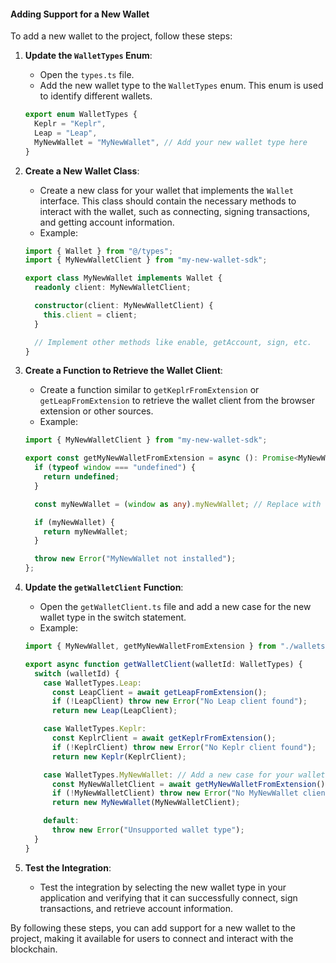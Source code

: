 #### Adding Support for a New Wallet

To add a new wallet to the project, follow these steps:

1. **Update the `WalletTypes` Enum**:
   - Open the `types.ts` file.
   - Add the new wallet type to the `WalletTypes` enum. This enum is used to identify different wallets.
   ```typescript
   export enum WalletTypes {
     Keplr = "Keplr",
     Leap = "Leap",
     MyNewWallet = "MyNewWallet", // Add your new wallet type here
   }
   ```

2. **Create a New Wallet Class**:
   - Create a new class for your wallet that implements the `Wallet` interface. This class should contain the necessary methods to interact with the wallet, such as connecting, signing transactions, and getting account information.
   - Example:
   ```typescript
   import { Wallet } from "@/types";
   import { MyNewWalletClient } from "my-new-wallet-sdk";

   export class MyNewWallet implements Wallet {
     readonly client: MyNewWalletClient;

     constructor(client: MyNewWalletClient) {
       this.client = client;
     }

     // Implement other methods like enable, getAccount, sign, etc.
   }
   ```

3. **Create a Function to Retrieve the Wallet Client**:
   - Create a function similar to `getKeplrFromExtension` or `getLeapFromExtension` to retrieve the wallet client from the browser extension or other sources.
   - Example:
   ```typescript
   import { MyNewWalletClient } from "my-new-wallet-sdk";

   export const getMyNewWalletFromExtension = async (): Promise<MyNewWalletClient | undefined> => {
     if (typeof window === "undefined") {
       return undefined;
     }

     const myNewWallet = (window as any).myNewWallet; // Replace with the appropriate window object

     if (myNewWallet) {
       return myNewWallet;
     }

     throw new Error("MyNewWallet not installed");
   };
   ```

4. **Update the `getWalletClient` Function**:
   - Open the `getWalletClient.ts` file and add a new case for the new wallet type in the switch statement.
   - Example:
   ```typescript
   import { MyNewWallet, getMyNewWalletFromExtension } from "./wallets";

   export async function getWalletClient(walletId: WalletTypes) {
     switch (walletId) {
       case WalletTypes.Leap:
         const LeapClient = await getLeapFromExtension();
         if (!LeapClient) throw new Error("No Leap client found");
         return new Leap(LeapClient);

       case WalletTypes.Keplr:
         const KeplrClient = await getKeplrFromExtension();
         if (!KeplrClient) throw new Error("No Keplr client found");
         return new Keplr(KeplrClient);

       case WalletTypes.MyNewWallet: // Add a new case for your wallet
         const MyNewWalletClient = await getMyNewWalletFromExtension();
         if (!MyNewWalletClient) throw new Error("No MyNewWallet client found");
         return new MyNewWallet(MyNewWalletClient);

       default:
         throw new Error("Unsupported wallet type");
     }
   }
   ```

5. **Test the Integration**:
   - Test the integration by selecting the new wallet type in your application and verifying that it can successfully connect, sign transactions, and retrieve account information.

By following these steps, you can add support for a new wallet to the project, making it available for users to connect and interact with the blockchain.